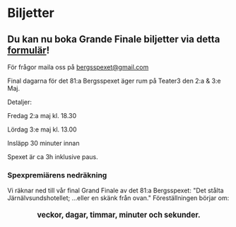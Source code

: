 # Biljetter

## Du kan nu boka Grande Finale biljetter via detta [formulär](https://docs.google.com/forms/d/e/1FAIpQLSczhfdzlws5AeZsAuWBJPuDNQfdGRoDwNZlZTnBonZ5wvrZdg/viewform?usp=header)!
För frågor maila oss på [bergsspexet@gmail.com](mailto:bergsspexet@gmail.com)

Final dagarna för det 81:a Bergsspexet äger rum på Teater3 den 2:a & 3:e Maj.

Detaljer:

Fredag 2:a maj kl. 18.30

Lördag 3:e maj kl. 13.00

Insläpp 30 minuter innan

Spexet är ca 3h inklusive paus.

### Spexpremiärens nedräkning
Vi räknar ned till vår final Grand Finale av det 81:a Bergsspexet: "Det stålta Järnälvsundshotellet; ...eller en skänk från ovan." Föreställningen börjar om:

<div id="countdown" style="font-size: 1.2em; font-weight: bold; text-align: center; margin: 20px auto;">
  <span id="weeks"></span> veckor, 
  <span id="days"></span> dagar, 
  <span id="hours"></span> timmar, 
  <span id="minutes"></span> minuter och 
  <span id="seconds"></span> sekunder.
</div>


<script>
  var targetDate = new Date("May 3, 2025 13:00:00").getTime();

  var countdownFunction = setInterval(function() {
    var now = new Date().getTime();
    var distance = targetDate - now;

    var weeks = Math.floor(distance / (1000 * 60 * 60 * 24 * 7));
    var days = Math.floor((distance % (1000 * 60 * 60 * 24 * 7)) / (1000 * 60 * 60 * 24));
    var hours = Math.floor((distance % (1000 * 60 * 60 * 24)) / (1000 * 60 * 60));
    var minutes = Math.floor((distance % (1000 * 60 * 60)) / (1000 * 60));
    var seconds = Math.floor((distance % (1000 * 60)) / 1000);
    
    document.getElementById("weeks").innerHTML = weeks;
    document.getElementById("days").innerHTML = days;
    // document.getElementById("time").innerHTML = hours + ":" + minutes + ":" + seconds;
    document.getElementById("hours").innerHTML = hours;
    document.getElementById("minutes").innerHTML = minutes;
    document.getElementById("seconds").innerHTML = seconds;

    if (distance < 0) {
      clearInterval(countdownFunction);
      document.getElementById("countdown").innerHTML = "Bergslusse nedräkningen klar!";
    }
  }, 1000);
</script>
